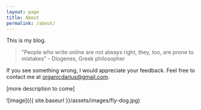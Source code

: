 ```yaml
---
layout: page
title: About
permalink: /about/
---
```


This is my blog.

> "People who write online are not always right, they, too, are prone to mistakes" - Diogenes, Greek philosopher

If you see something wrong, I would appreciate your feedback. Feel free to contact me at <span class="text-link">organicdarius@gmail.com</span>.

[more description to come]

![image]({{ site.baseurl }}/assets/images/fly-dog.jpg)
